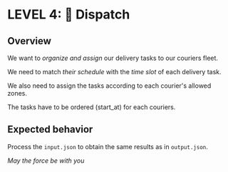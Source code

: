 # LEVEL 4: 🚦 Dispatch

## Overview

We want to *organize and assign* our delivery tasks to our couriers fleet.

We need to match *their schedule* with the *time slot* of each delivery task.

We also need to assign the tasks according to each courier's allowed zones.

The tasks have to be ordered (start_at) for each couriers.

## Expected behavior

Process the `input.json` to obtain the same results as in `output.json`.

_May the force be with you_
